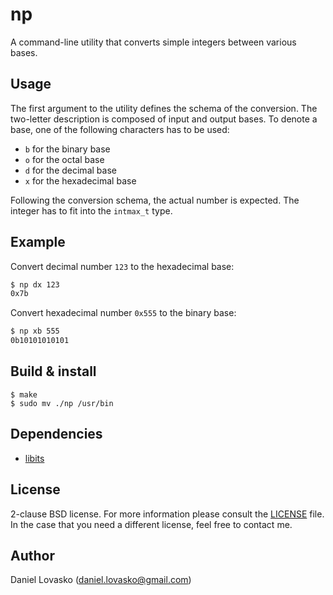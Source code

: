 # np
A command-line utility that converts simple integers between various bases.

## Usage
The first argument to the utility defines the schema of the conversion. The
two-letter description is composed of input and output bases. To denote a base,
one of the following characters has to be used:
 * `b` for the binary base
 * `o` for the octal base
 * `d` for the decimal base
 * `x` for the hexadecimal base

Following the conversion schema, the actual number is expected. The integer has
to fit into the `intmax_t` type.

## Example
Convert decimal number `123` to the hexadecimal base:
```sh
$ np dx 123
0x7b
```

Convert hexadecimal number `0x555` to the binary base:
```sh
$ np xb 555
0b10101010101
```

## Build & install
```
$ make
$ sudo mv ./np /usr/bin
```

## Dependencies
 * [libits](https://github.com/lovasko/libits)

## License
2-clause BSD license. For more information please consult the
[LICENSE](LICENSE.md) file. In the case that you need a different license, feel
free to contact me.

## Author
Daniel Lovasko (daniel.lovasko@gmail.com)

